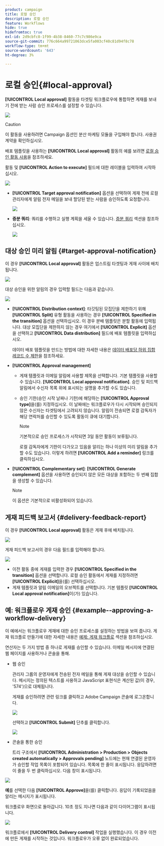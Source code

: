 ```yaml
---
product: campaign
title: 로컬 승인
description: 로컬 승인
feature: Workflows
hide: true
hidefromtoc: true
exl-id: 2d9cbfc8-1f99-4b38-8460-77c7c986e9ca
source-git-commit: 776c664a99721063dce5fa003cf40c81d94f8c78
workflow-type: tm+mt
source-wordcount: '643'
ht-degree: 3%

---
```


# 로컬 승인{#local-approval}



**[!UICONTROL Local approval]** 활동을 타겟팅 워크플로우에 통합하면 게재를 보내기 전에 받는 사람 승인 프로세스를 설정할 수 있습니다.

![](assets/local_validation_0.png)

>[!CAUTION]
>
>이 활동을 사용하려면 Campaign 옵션인 분산 마케팅 모듈을 구입해야 합니다. 사용권 계약을 확인하십시오.

배포 템플릿을 사용하는 **[!UICONTROL Local approval]** 활동의 예를 보려면 [로컬 승인 활동 사용](using-the-local-approval-activity.md)을 참조하세요.

활동 및 **[!UICONTROL Action to execute]** 필드에 대한 레이블을 입력하여 시작하십시오.

![](assets/local_validation_1.png)

* **[!UICONTROL Target approval notification]** 옵션을 선택하여 게재 전에 로컬 관리자에게 알림 전자 메일을 보내 할당된 받는 사람을 승인하도록 요청합니다.

  ![](assets/local_validation_intro_2.png)

* **증분 쿼리**: 쿼리를 수행하고 실행 계획을 세울 수 있습니다. [증분 쿼리](incremental-query.md) 섹션을 참조하십시오.

  ![](assets/local_validation_intro_3.png)

## 대상 승인 미리 알림 {#target-approval-notification}

이 경우 **[!UICONTROL Local approval]** 활동은 업스트림 타겟팅과 게재 사이에 배치됩니다.

![](assets/local_validation_2.png)

대상 승인을 위한 알림의 경우 입력할 필드는 다음과 같습니다.

![](assets/local_validation_3.png)

* **[!UICONTROL Distribution context]**: 타깃팅된 모집단을 제한하기 위해 **[!UICONTROL Split]** 유형 활동을 사용하는 경우 **[!UICONTROL Specified in the transition]** 옵션을 선택하십시오. 이 경우 분배 템플릿은 분할 활동에 입력됩니다. 대상 모집단을 제한하지 않는 경우 여기에서 **[!UICONTROL Explicit]** 옵션을 선택하고 **[!UICONTROL Data distribution]** 필드에 배포 템플릿을 입력하십시오.

  데이터 배포 템플릿을 만드는 방법에 대한 자세한 내용은 [데이터 배포당 하위 집합 레코드 수 제한](split.md#limiting-the-number-of-subset-records-per-data-distribution)을 참조하세요.

* **[!UICONTROL Approval management]**

   * 게재 템플릿과 이메일 알림에 사용할 제목을 선택합니다. 기본 템플릿을 사용할 수 있습니다. **[!UICONTROL Local approval notification]**. 승인 및 피드백 알림에서 수신자 목록 위에 표시되는 설명을 추가할 수도 있습니다.
   * 승인 기한(승인 시작 날짜나 기한)에 해당하는 **[!UICONTROL Approval type]**&#x200B;을(를) 지정하십시오. 이 날짜에는 워크플로우가 다시 시작되며 승인되지 않은 수신자는 타겟팅에서 고려되지 않습니다. 알림이 전송되면 로컬 감독자가 해당 연락처를 승인할 수 있도록 활동이 큐에 대기합니다.

     >[!NOTE]
     >
     >기본적으로 승인 프로세스가 시작되면 3일 동안 활동이 보류됩니다.

     로컬 감독자에게 기한이 다가오고 있음을 알리는 하나 이상의 미리 알림을 추가할 수도 있습니다. 이렇게 하려면 **[!UICONTROL Add a reminder]** 링크를 클릭하십시오.

* **[!UICONTROL Complementary set]**: **[!UICONTROL Generate complement]** 옵션을 사용하면 승인되지 않은 모든 대상을 포함하는 두 번째 집합을 생성할 수 있습니다.

  >[!NOTE]
  >
  >이 옵션은 기본적으로 비활성화되어 있습니다.

## 게재 피드백 보고서 {#delivery-feedback-report}

이 경우 **[!UICONTROL Local approval]** 활동은 게재 후에 배치됩니다.

![](assets/local_validation_4.png)

게재 피드백 보고서의 경우 다음 필드를 입력해야 합니다.

![](assets/local_validation_workflow_4.png)

* 이전 활동 중에 게재를 입력한 경우 **[!UICONTROL Specified in the transition]** 옵션을 선택합니다. 로컬 승인 활동에서 게재를 지정하려면 **[!UICONTROL Explicit]**&#x200B;을(를) 선택하십시오.
* 게재 템플릿과 알림 이메일의 오브젝트를 선택합니다. 기본 템플릿 **[!UICONTROL Local approval notification]**&#x200B;이(가) 있습니다.

## 예: 워크플로우 게재 승인 {#example--approving-a-workflow-delivery}

이 예에서는 워크플로우 게재에 대한 승인 프로세스를 설정하는 방법을 보여 줍니다. 게재 워크플로 만들기에 대한 자세한 내용은 [예제: 게재 워크플로](delivery.md#example--delivery-workflow) 섹션을 참조하십시오.

연산자는 두 가지 방법 중 하나로 게재를 승인할 수 있습니다. 이메일 메시지에 연결된 웹 페이지를 사용하거나 콘솔을 통해.

* 웹 승인

  관리자 그룹의 운영자에게 전송된 전자 메일을 통해 게재 대상을 승인할 수 있습니다. 메시지는 정의된 텍스트를 사용하고 JavaScript 표현식은 계산된 값(이 경우, &#39;574&#39;)으로 대체됩니다.

  게재를 승인하려면 관련 링크를 클릭하고 Adobe Campaign 콘솔에 로그온합니다.

  ![](assets/new-workflow-valid-webaccess.png)

  선택하고 **[!UICONTROL Submit]** 단추를 클릭합니다.

  ![](assets/new-workflow-valid-webaccess-confirm.png)

* 콘솔을 통한 승인

  트리 구조에서 **[!UICONTROL Administration > Production > Objects created automatically > Approvals pending]** 노드에는 현재 연결된 운영자가 승인할 작업 목록이 포함되어 있습니다. 목록에 한 줄이 표시됩니다. 응답하려면 이 줄을 두 번 클릭하십시오. 다음 창이 표시됩니다.

![](assets/new-workflow-7.png)

**예**&#x200B;를 선택한 다음 **[!UICONTROL Approve]**&#x200B;을(를) 클릭합니다. 응답이 기록되었음을 알리는 메시지가 표시됩니다.

워크플로우 화면으로 돌아갑니다. 10초 정도 지나면 다음과 같이 다이어그램이 표시됩니다.

![](assets/new-workflow-8.png)

워크플로에서 **[!UICONTROL Delivery control]** 작업을 실행했습니다. 이 경우 이전에 만든 게재를 시작하는 것입니다. 워크플로우가 오류 없이 완료되었습니다.

